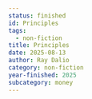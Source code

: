 ```yaml
---
status: finished
id: Principles
tags:
  - non-fiction
title: Principles
date: 2025-08-13
author: Ray Dalio
category: non-fiction
year-finished: 2025
subcategory: money
---
```

